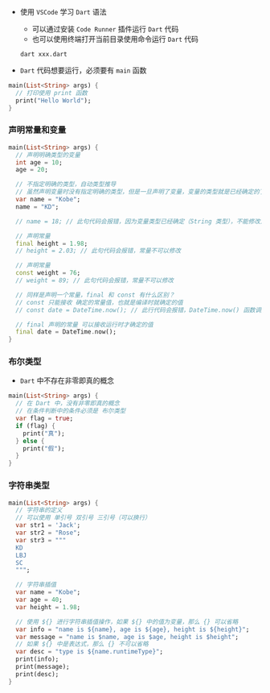 - 使用 `VSCode` 学习 `Dart` 语法

  - 可以通过安装 `Code Runner` 插件运行 `Dart` 代码
  - 也可以使用终端打开当前目录使用命令运行 `Dart` 代码

  ```shell
  dart xxx.dart
  ```

- `Dart` 代码想要运行，必须要有 `main` 函数

```dart
main(List<String> args) {
  // 打印使用 print 函数
  print("Hello World");
}
```

### 声明常量和变量

```dart
main(List<String> args) {
  // 声明明确类型的变量
  int age = 10;
  age = 20;

  // 不指定明确的类型，自动类型推导
  // 虽然声明变量时没有指定明确的类型，但是一旦声明了变量，变量的类型就是已经确定的了
  var name = "Kobe";
  name = "KD";

  // name = 18; // 此句代码会报错，因为变量类型已经确定（String 类型），不能修改为其他类型的值（int 类型）

  // 声明常量
  final height = 1.98;
  // height = 2.03; // 此句代码会报错，常量不可以修改

  // 声明常量
  const weight = 76;
  // weight = 89; // 此句代码会报错，常量不可以修改

  // 同样是声明一个常量，final 和 const 有什么区别？
  // const 只能接收 确定的常量值，也就是编译时就确定的值
  // const date = DateTime.now(); // 此行代码会报错，DateTime.now() 函数调用结果是在运行时才会有确定的值

  // final 声明的常量 可以接收运行时才确定的值
  final date = DateTime.now();
}
```

### 布尔类型

- `Dart` 中不存在非零即真的概念

```dart
main(List<String> args) {
  // 在 Dart 中，没有非零即真的概念
  // 在条件判断中的条件必须是 布尔类型
  var flag = true;
  if (flag) {
    print("真");
  } else {
    print("假");
  }
}
```

### 字符串类型

```dart
main(List<String> args) {
  // 字符串的定义
  // 可以使用 单引号 双引号 三引号（可以换行）
  var str1 = 'Jack';
  var str2 = "Rose";
  var str3 = """
  KD
  LBJ
  SC
  """;

  // 字符串插值
  var name = "Kobe";
  var age = 40;
  var height = 1.98;

  // 使用 ${} 进行字符串插值操作，如果 ${} 中的值为变量，那么 {} 可以省略
  var info = "name is ${name}, age is ${age}, height is ${height}";
  var message = "name is $name, age is $age, height is $height";
  // 如果 ${} 中是表达式，那么 {} 不可以省略
  var desc = "type is ${name.runtimeType}";
  print(info);
  print(message);
  print(desc);
}
```

